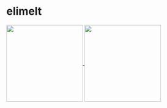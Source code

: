 # elimelt

<a href="https://elimelt.com">
  <img height=200 align="center" src="https://github-readme-stats.vercel.app/api?username=elimelt&hide_rank=true" />
</a>
<a href="https://elimelt.com">
  <img height=200 align="center" src="https://github-readme-stats.vercel.app/api/top-langs/?username=elimelt&hide=HTML,CSS&hide_progress=true" />
</a>
